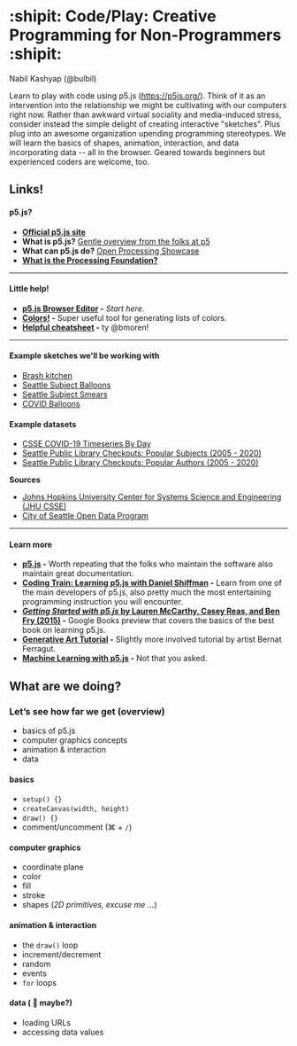 #   :shipit: Code/Play: Creative Programming for Non-Programmers :shipit:

Nabil Kashyap (@bulbil)

Learn to play with code using p5.js (https://p5js.org/). Think of it as an intervention into the relationship we might be cultivating with our computers right now. Rather than awkward virtual sociality and media-induced stress, consider instead the simple delight of creating interactive "sketches". Plus plug into an awesome organization upending programming stereotypes. We will learn the basics of shapes, animation, interaction, and data
incorporating data -- all in the browser. Geared towards beginners but experienced coders are welcome, too.


## Links!

#### p5.js?

- [**Official p5.js site**](https://p5js.org/)
- **What is p5.js?** [Gentle overview from the folks at p5](http://hello.p5js.org/)
- **What can p5.js do?** [Open Processing Showcase](https://www.openprocessing.org/browse/#)
- [**What is the Processing Foundation?**](https://processingfoundation.org/)

<hr/>

#### Little help!

- **[p5.js Browser Editor](https://editor.p5js.org/) -** *Start here.*
- **[Colors!](https://observablehq.com/@d3/color-schemes?collection=@d3/d3-scale-chromatic) -** Super useful tool for generating lists of colors.
- **[Helpful cheatsheet](https://bmoren.github.io/p5js-cheat-sheet/) -** ty @bmoren!

<hr/>

#### Example sketches we'll be working with

- [Brash kitchen](https://editor.p5js.org/bulbil/sketches/YkzH6niu5)
- [Seattle Subject Balloons](https://editor.p5js.org/bulbil/sketches/EVUq1EWBc)
- [Seattle Subject Smears](https://editor.p5js.org/bulbil/sketches/hS1I6m7bH)
- [COVID Balloons](https://editor.p5js.org/bulbil/sketches/p7DW7PtK8)

#### Example datasets

- [CSSE COVID-19 Timeseries By Day](https://github.com/swat-ds/code-play-workshop/raw/master/csse_covid_19_time_series_by_day.csv)
- [Seattle Public Library Checkouts: Popular Subjects (2005 - 2020)](https://github.com/swat-ds/code-play-workshop/raw/master/seattle-checkout-by-pop-subj-25.csv)
- [Seattle Public Library Checkouts: Popular Authors (2005 - 2020)](https://github.com/swat-ds/code-play-workshop/raw/master/seattle-checkout-by-pop-creator-100.csv)

**Sources**
- [Johns Hopkins University Center for Systems Science and Engineering (JHU CSSE)](https://github.com/CSSEGISandData/COVID-19)
- [City of Seattle Open Data Program](https://data.seattle.gov/Community/Checkouts-by-Title/tmmm-ytt6/data)

<hr/>

#### Learn more

- **[p5.js](https://p5js.org/) -** Worth repeating that the folks who maintain the software also maintain great documentation.
- **[Coding Train: Learning p5.js with Daniel Shiffman](https://thecodingtrain.com/beginners/p5js/) -** Learn from one of the main developers of p5.js, also pretty much the most entertaining programming instruction you will encounter. 
- **[*Getting Started with p5.js* by Lauren McCarthy, Casey Reas, and Ben Fry (2015)](https://www.google.com/books/edition/_/iP3GCgAAQBAJ?hl=en&gbpv=1) -** Google Books preview that covers the basics of the best book on learning p5.js.
- **[Generative Art Tutorial](http://ga-course.surge.sh/) -** Slightly more involved tutorial by artist Bernat Ferragut.
- **[Machine Learning with p5.js](https://ml5js.org/) -** Not that you asked.

## What are we doing?

### Let’s see how far we get (overview)

- basics of p5.js
- computer graphics concepts
- animation & interaction
- data

#### basics

- `setup() {}`
- `createCanvas(width, height)`
- `draw() {}`
- comment/uncomment (⌘ + `/`)

#### computer graphics

- coordinate plane
- color
- fill
- stroke
- shapes (*2D primitives, excuse me ...*)

#### animation & interaction

- the `draw()` loop
- increment/decrement
- random
- events
- `for` loops

#### data ( :information_desk_person: maybe?)

- loading URLs
- accessing data values